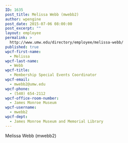 ```yaml
---
ID: 1635
post_title: Melissa Webb (mwebb2)
author: wpengine
post_date: 2015-07-06 08:00:00
post_excerpt: ""
layout: employee
permalink: >
  http://www.umw.edu/directory/employee/melissa-webb/
published: true
wpcf-first-name:
  - Melissa
wpcf-last-name:
  - Webb
wpcf-title:
  - Membership Special Events Coordinator
wpcf-email:
  - mwebb2@umw.edu
wpcf-phone:
  - (540) 654-2112
wpcf-office-room-number:
  - James Monroe Museum
wpcf-username:
  - mwebb2
wpcf-dept:
  - James Monroe Museum and Memorial Library
---
```

Melissa Webb (mwebb2)
